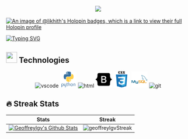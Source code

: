 <p align="center">
  <img src="https://capsule-render.vercel.app/api?text=Hey!%20This%20is%20Likhith%20⚡&animation=fadeIn&type=waving&color=gradient&height=160&section=header"/>
</p>

[![An image of @likhith's Holopin badges, which is a link to view their full Holopin profile](https://holopin.me/likhith)](https://holopin.io/@likhith)

[![Typing SVG](https://readme-typing-svg.demolab.com?font=Fira+Code&pause=1000&color=0BF700&width=435&lines=Web+Development+%E2%9A%A1;Open+Source+;Python;Creativity+%26+Design;Self+Learner)](https://git.io/typing-svg)

## <img src= "https://media.giphy.com/media/hpFCIpvGxUKgTfjRKl/giphy.gif" width="30px" height="30px"> Technologies

 <p align="center">
<img src="https://cdn.jsdelivr.net/gh/devicons/devicon/icons/vscode/vscode-original.svg" alt="vscode" width="45" height="45"/>
<img src="https://raw.githubusercontent.com/devicons/devicon/master/icons/python/python-original-wordmark.svg" alt="python" width="45" height="45" />
<img src="https://cdn.jsdelivr.net/gh/devicons/devicon/icons/html5/html5-original.svg" alt="html" width="45" height="45"/>
<img src="https://raw.githubusercontent.com/devicons/devicon/master/icons/bootstrap/bootstrap-plain.svg" alt="bootstrap" width="45" height="45" />
<img src="https://raw.githubusercontent.com/devicons/devicon/master/icons/css3/css3-original-wordmark.svg" alt="css3" width="45" height="45" />
<img src="https://raw.githubusercontent.com/devicons/devicon/master/icons/mysql/mysql-original-wordmark.svg" alt="mysql" width="45" height="45" />
<img src="https://cdn.jsdelivr.net/gh/devicons/devicon/icons/git/git-original.svg" alt="git" width="45" height="45"/>
</p> 

## 🔥 Streak Stats

| Stats    | Streak    |
| :---: | :---: |
|<a href="https://github.com/geoffreylgv"><img alt="Geoffreylgv's Github Stats" src="https://github-readme-stats.vercel.app/api?username=geoffreylgv&show_icons=true&count_private=true&title_color=f69673&icon_color=1b93c9&show_owner=true" height="190px"/></a>|<img src="https://github-readme-streak-stats.herokuapp.com/?user=geoffreylgv&title_color=f69673&icon_color=1b93c9&show_owner=true" alt="geoffreylgvStreak"/>|
